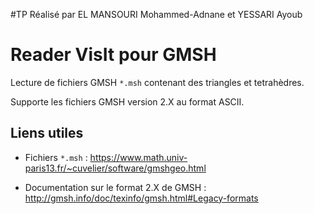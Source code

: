 #TP Réalisé par EL MANSOURI Mohammed-Adnane et YESSARI Ayoub


# Reader VisIt pour GMSH

Lecture de fichiers GMSH `*.msh` contenant des triangles et tetrahèdres.

Supporte les fichiers GMSH version 2.X au format ASCII.

## Liens utiles

- Fichiers `*.msh` : https://www.math.univ-paris13.fr/~cuvelier/software/gmshgeo.html

- Documentation sur le format 2.X de GMSH : http://gmsh.info/doc/texinfo/gmsh.html#Legacy-formats
